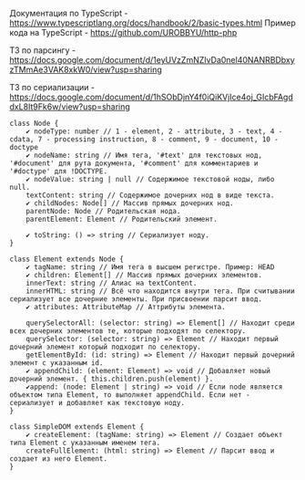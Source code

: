 Документация по TypeScript - https://www.typescriptlang.org/docs/handbook/2/basic-types.html
Пример кода на TypeScript - https://github.com/UROBBYU/http-php

ТЗ по парсингу - https://docs.google.com/document/d/1eyUVzZmNZIvDa0nel40NANRBDbxyzTMmAe3VAK8xkW0/view?usp=sharing

ТЗ по сериализации - https://docs.google.com/document/d/1hSObDjnY4f0iQiKVjIce4oj_GIcbFAgddxL8It9Fk6w/view?usp=sharing

```TS
class Node {
    ✔️ nodeType: number // 1 - element, 2 - attribute, 3 - text, 4 - cdata, 7 - processing instruction, 8 - comment, 9 - document, 10 - doctype
    ✔️ nodeName: string // Имя тега, '#text' для текстовых нод, '#document' для рута документа, '#comment' для комментариев и '#doctype' для !DOCTYPE.
    ✔️ nodeValue: string | null // Содержимое текстовой ноды, либо null.
    textContent: string // Содержимое дочерних нод в виде текста.
    ✔️ childNodes: Node[] // Массив прямых дочерних нод.
    parentNode: Node // Родительская нода.
    parentElement: Element // Родительский элемент.

    ✔️ toString: () => string // Сериализует ноду.
}

class Element extends Node {
    ✔️ tagName: string // Имя тега в высшем регистре. Пример: HEAD
    ✔️ children: Element[] // Массив прямых дочерних элементов.
    innerText: string // Алиас на textContent.
    innerHTML: string // Всё что находится внутри тега. При считывании сериализует все дочерние элементы. При присвоении парсит ввод.
    ✔️ attributes: AttributeMap // Аттрибуты элемента.
    
    querySelectorAll: (selector: string) => Element[] // Находит среди всех дочерних элементов те, которые подходят по селектору.
    querySelector: (selector: string) => Element // Находит первый дочерний элемент который подходит по селектору.
    getElementById: (id: string) => Element // Находит первый дочерний элемент с указанным id.
    ✔️ appendChild: (element: Element) => void // Добавляет новый дочерний элемент. { this.children.push(element) }.
    ✔️append: (node: Element | string) => void // Если node является объектом типа Element, то выполняет appendChild. Если нет - сериализует и добавляет как текстовую ноду.
}

class SimpleDOM extends Element {
    ✔️ createElement: (tagName: string) => Element // Создает объект типа Element с указанным именем тега.
    createFullElement: (html: string) => Element // Парсит ввод и создает из него Element.
}
```

